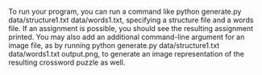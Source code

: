 To run your program, you can run a command like python generate.py data/structure1.txt data/words1.txt, specifying a structure file and a words file. If an assignment is possible, you should see the resulting assignment printed. You may also add an additional command-line argument for an image file, as by running python generate.py data/structure1.txt data/words1.txt output.png, to generate an image representation of the resulting crossword puzzle as well.